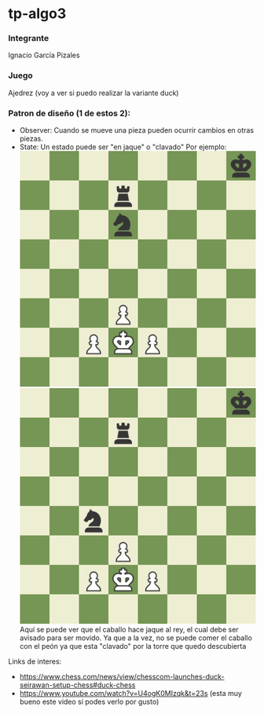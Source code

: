 # tp-algo3

### Integrante
Ignacio García Pizales

### Juego
Ajedrez (voy a ver si puedo realizar la variante duck)

### Patron de diseño (1 de estos 2):
- Observer: Cuando se mueve una pieza pueden ocurrir cambios en otras piezas.
- State: Un estado puede ser "en jaque" o "clavado"
Por ejemplo:
![error](board2.jpeg "Black to move")
![error](board.jpeg "White to move") <br/>
Aquí se puede ver que el caballo hace jaque al rey, el cual debe ser avisado para ser movido.
Ya que a la vez, no se puede comer el caballo con el peón ya que esta "clavado" por la torre que quedo descubierta

Links de interes:
- https://www.chess.com/news/view/chesscom-launches-duck-seirawan-setup-chess#duck-chess
- https://www.youtube.com/watch?v=U4ogK0MIzqk&t=23s (esta muy bueno este video si podes verlo por gusto)

